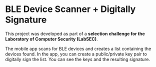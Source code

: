 # BLE Device Scanner + Digitally Signature

This project was developed as part of a **selection challenge for the Laboratory of Computer Security (LabSEC)**.

The mobile app scans for BLE devices and creates a list containing the devices found. In the app, you can create a public/private key pair to digitally sign the list. You can see the keys and the resulting signature.
